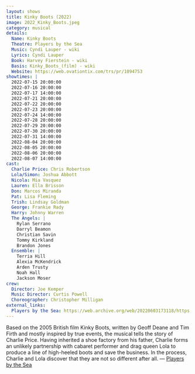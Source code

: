 ```yaml
---
layout: shows
title: Kinky Boots (2022)
image: 2022_Kinky_Boots.jpeg
category: musical
details:
  Name: Kinky Boots
  Theatre: Players by the Sea
  Music: Cyndi Lauper - wiki
  Lyrics: Cyndi Lauper
  Book: Harvey Fierstein - wiki
  Basis: Kinky_Boots_(film) - wiki
  Website: https://web.ovationtix.com/trs/pr/1094753
showtimes: |
  2022-07-15 20:00:00
  2022-07-16 20:00:00
  2022-07-17 14:00:00
  2022-07-21 20:00:00
  2022-07-22 20:00:00
  2022-07-23 20:00:00
  2022-07-24 14:00:00
  2022-07-28 20:00:00
  2022-07-29 20:00:00
  2022-07-30 20:00:00
  2022-07-31 14:00:00
  2022-08-04 20:00:00
  2022-08-05 20:00:00
  2022-08-06 20:00:00
  2022-08-07 14:00:00
cast:
  Charlie Price: Chris Robertson
  Lola/Simon: Joshua Abbott
  Nicola: Mia Vasquez
  Lauren: Ella Brisson
  Don: Marcos Miranda
  Pat: Lisa Fleming
  Trish: Lindsay Goldman
  George: Frankie Rady
  Harry: Johnny Warren
  The Angels: |
    Rylan Serrano
    Darryl Beamon
    Christian Savin
    Tommy Kirkland
    Brandon Jones
  Ensemble: |
    Terria Hill
    Alexia McKendrick
    Arden Trusty
    Noah Hall
    Jackson Moser
crew:
  Director: Joe Kemper
  Music Director: Curtis Powell
  Choreographer: Christopher Milligan
external_links: 
  Players by the Sea: https://web.archive.org/web/20220603173118/https://www.playersbythesea.org/dancenation
---
```

Based on the 2005 British film Kinky Boots, written by Geoff Deane and Tim Firth and mostly inspired by true events, the musical tells the story of Charlie Price. Having inherited a shoe factory from his father, Charlie forms an unlikely partnership with cabaret performer and drag queen Lola to produce a line of high-heeled boots and save the business. In the process, Charlie and Lola discover that they are not so different after all. — [Players by the Sea](https://web.archive.org/web/20220603173118/https://www.playersbythesea.org/dancenation)